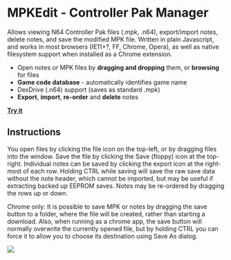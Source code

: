 # MPKEdit - Controller Pak Manager

Allows viewing N64 Controller Pak files (.mpk, .n64),
export/import notes, delete notes, and save the modified MPK file.
Written in plain Javascript, and works in most browsers (IE11+?, FF, Chrome, Opera), 
as well as native filesystem support when installed as a Chrome extension.

* Open notes or MPK files by **dragging and dropping** them, or **browsing** for files
* **Game code database** - automatically identifies game name
* DexDrive (.n64) support (saves as standard .mpk)
* **Export**, **import**, **re-order** and **delete** notes

[**Try it**](http://rawgit.com/bryc/mempak/master/index.html)

## Instructions

You open files by clicking the file icon on the top-left, or by dragging files into the window. Save the file by clicking the Save (floppy) icon at the top-right. Individual notes can be saved by clicking the export icon at the right-most of each row. Holding CTRL while saving will save the raw save data without the note header, which cannot be imported, but may be useful if extracting backed up EEPROM saves. Notes may be re-ordered by dragging the rows up or down.

Chrome only: It is possible to save MPK or notes by dragging the save button to a folder, where the file will be created, rather than starting a download. Also, when running as a chrome app, the save button will normally overwrite the currently opened file, but by holding CTRL you can force it to allow you to choose its destination using Save As dialog.

<img src="http://i.imgur.com/XPkbSyR.png">
